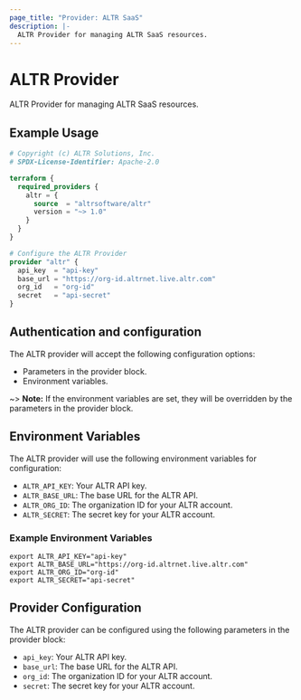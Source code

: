 ```yaml
---
page_title: "Provider: ALTR SaaS"
description: |-
  ALTR Provider for managing ALTR SaaS resources.
---
```


# ALTR Provider

ALTR Provider for managing ALTR SaaS resources.

## Example Usage

```terraform
# Copyright (c) ALTR Solutions, Inc.
# SPDX-License-Identifier: Apache-2.0

terraform {
  required_providers {
    altr = {
      source  = "altrsoftware/altr"
      version = "~> 1.0"
    }
  }
}

# Configure the ALTR Provider
provider "altr" {
  api_key  = "api-key"
  base_url = "https://org-id.altrnet.live.altr.com"
  org_id   = "org-id"
  secret   = "api-secret"
}
```

## Authentication and configuration

The ALTR provider will accept the following configuration options:
- Parameters in the provider block.
- Environment variables.

~> **Note:**
If the environment variables are set, they will be overridden by the parameters in the provider block.

## Environment Variables
The ALTR provider will use the following environment variables for configuration:
- `ALTR_API_KEY`: Your ALTR API key.
- `ALTR_BASE_URL`: The base URL for the ALTR API.
- `ALTR_ORG_ID`: The organization ID for your ALTR account.
- `ALTR_SECRET`: The secret key for your ALTR account.

### Example Environment Variables
```shell
export ALTR_API_KEY="api-key"
export ALTR_BASE_URL="https://org-id.altrnet.live.altr.com"
export ALTR_ORG_ID="org-id"
export ALTR_SECRET="api-secret"
```

## Provider Configuration
The ALTR provider can be configured using the following parameters in the provider block:
- `api_key`: Your ALTR API key.
- `base_url`: The base URL for the ALTR API.
- `org_id`: The organization ID for your ALTR account.
- `secret`: The secret key for your ALTR account.
